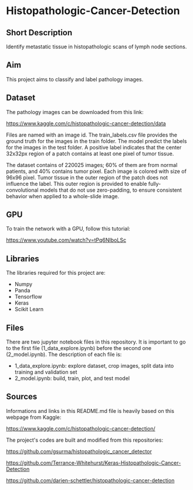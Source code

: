 # Histopathologic-Cancer-Detection

## Short Description

Identify metastatic tissue in histopathologic scans of lymph node sections.

## Aim

This project aims to classify and label pathology images. 

## Dataset

The pathology images can be downloaded from this link: 

https://www.kaggle.com/c/histopathologic-cancer-detection/data

Files are named with an image id. The train_labels.csv file provides the ground truth for the images in the train folder. The model predict the labels for the images in the test folder. A positive label indicates that the center 32x32px region of a patch contains at least one pixel of tumor tissue. 

The dataset contains of 220025 images; 60% of them are from normal patients, and 40% contains tumor pixel. Each image is colored with size of 96x96 pixel. Tumor tissue in the outer region of the patch does not influence the label. This outer region is provided to enable fully-convolutional models that do not use zero-padding, to ensure consistent behavior when applied to a whole-slide image.

## GPU

To train the network with a GPU, follow this tutorial:

https://www.youtube.com/watch?v=tPq6NIboLSc

## Libraries

The libraries required for this project are:

* Numpy
* Panda
* Tensorflow
* Keras
* Scikit Learn

## Files

There are two jupyter notebook files in this repository. It is important to go to the first file (1_data_explore.ipynb) before the second one (2_model.ipynb). The description of each file is:

* 1_data_explore.ipynb: explore dataset, crop images, split data into training and validation set
* 2_model.ipynb: build, train, plot, and test model


## Sources

Informations and links in this README.md file is heavily based on this webpage from Kaggle:

https://www.kaggle.com/c/histopathologic-cancer-detection/

The project's codes are built and modified from this repositories: 

https://github.com/gsurma/histopathologic_cancer_detector

https://github.com/Terrance-Whitehurst/Keras-Histopathologic-Cancer-Detection

https://github.com/darien-schettler/histopathologic-cancer-detection
